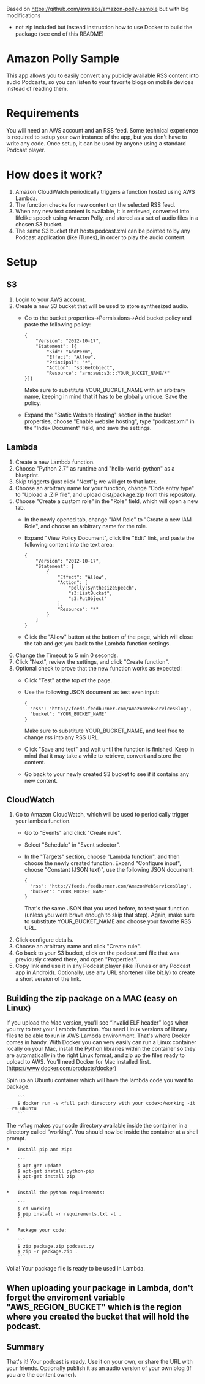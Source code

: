 Based on https://github.com/awslabs/amazon-polly-sample  but with big modifications
- not zip included but instead instruction how to use Docker to build the package (see end of this README)


# Amazon Polly Sample
This app allows you to easily convert any publicly available RSS content into audio Podcasts, so you can listen to your favorite blogs on mobile devices instead of reading them.

# Requirements
You will need an AWS account and an RSS feed.
Some technical experience is required to setup your own instance of the app, but you don't have to write any code. Once setup, it can be used by anyone using a standard Podcast player.

# How does it work?
1. Amazon CloudWatch periodically triggers a function hosted using AWS Lambda.
2. The function checks for new content on the selected RSS feed.
3. When any new text content is available, it is retrieved, converted into lifelike speech using Amazon Polly, and stored as a set of audio files in a chosen S3 bucket.
4. The same S3 bucket that hosts podcast.xml can be pointed to by any Podcast application (like iTunes), in order to play the audio content.

# Setup
## S3
1. Login to your AWS account.
2. Create a new S3 bucket that will be used to store synthesized audio.
    * Go to the bucket properties->Permissions->Add bucket policy and paste the following policy:
    
        ```
        {
            "Version": "2012-10-17",
            "Statement": [{
                "Sid": "AddPerm",
                "Effect": "Allow",
                "Principal": "*",
                "Action": "s3:GetObject",
                "Resource": "arn:aws:s3:::YOUR_BUCKET_NAME/*"
        }]}
        ```
        Make sure to substitute YOUR_BUCKET_NAME with an arbitrary name, keeping in mind that it has to be globally unique. Save the policy.
    * Expand the "Static Website Hosting" section in the bucket properties, choose "Enable website hosting", type "podcast.xml" in the "Index Document" field, and save the settings.

## Lambda
1. Create a new Lambda function.
2. Choose "Python 2.7" as runtime and "hello-world-python" as a blueprint. 
3. Skip triggerts (just click "Next"); we will get to that later.
4. Choose an arbitrary name for your function, change "Code entry type" to "Upload a .ZIP file", and upload dist/package.zip from this repository.
5. Choose "Create a custom role" in the "Role" field, which will open a new tab.
    * In the newly opened tab, change "IAM Role" to "Create a new IAM Role", and choose an arbitrary name for the role.
    * Expand "View Policy Document", click the "Edit" link, and paste the following content into the text area:
    
        ```
        {
            "Version": "2012-10-17",
            "Statement": [
                {
                    "Effect": "Allow",
                    "Action": [
                        "polly:SynthesizeSpeech",
                        "s3:ListBucket",
                        "s3:PutObject"
                    ],
                    "Resource": "*"
                }
            ]
        }
        ```
    * Click the "Allow" button at the bottom of the page, which will close the tab and get you back to the Lambda function settings.
6. Change the Timeout to 5 min 0 seconds.
7. Click "Next", review the settings, and click "Create function".
8. Optional check to prove that the new function works as expected:
    * Click "Test" at the top of the page.
    * Use the following JSON document as test even input:
    
        ```
        {
          "rss": "http://feeds.feedburner.com/AmazonWebServicesBlog", 
          "bucket": "YOUR_BUCKET_NAME"
        }
        ```
        Make sure to substitute YOUR_BUCKET_NAME, and feel free to change rss into any RSS URL.
    * Click "Save and test" and wait until the function is finished. Keep in mind that it may take a while to retrieve, convert and store the content.
    * Go back to your newly created S3 bucket to see if it contains any new content.

## CloudWatch
1. Go to Amazon CloudWatch, which will be used to periodically trigger your lambda function.
    * Go to "Events" and click "Create rule".
    * Select "Schedule" in "Event selector".
    * In the "Targets" section, choose "Lambda function", and then choose the newly created function. Expand "Configure input", choose "Constant (JSON text)", use the following JSON document:
    
        ```
        {
          "rss": "http://feeds.feedburner.com/AmazonWebServicesBlog", 
          "bucket": "YOUR_BUCKET_NAME"
        }
        ```
        That's the same JSON that you used before, to test your function (unless you were brave enough to skip that step). Again, make sure to substitute YOUR_BUCKET_NAME and choose your favorite RSS URL.
2. Click configure details.
3. Choose an arbitrary name and click "Create rule".
4. Go back to your S3 bucket, click on the podcast.xml file that was previously created there, and open "Properties".
5. Copy link and use it in any Podcast player (like iTunes or any Podcast app in Android). Optionally, use any URL shortener (like bit.ly) to create a short version of the link.

 
## Building the zip package on a MAC (easy on Linux)
If you upload the Mac version, you’ll see “invalid ELF header” logs when you try to test your Lambda function.
You need Linux versions of library files to be able to run in AWS Lambda environment. That's where Docker comes in handy.
With Docker you can very easily can run a Linux container locally on your Mac, install the Python libraries within the container so they are automatically in the right Linux format, and zip up the files ready to upload to AWS. You’ll need Docker for Mac installed first. (https://www.docker.com/products/docker)

Spin up an Ubuntu container which will have the lambda code you want to package.

        ```
        $ docker run -v <full path directory with your code>:/working -it --rm ubuntu
        ```

The -vflag makes your code directory available inside the container in a directory called “working”.
You should now be inside the container at a shell prompt.

    *   Install pip and zip:

        ```
        $ apt-get update
        $ apt-get install python-pip
        $ apt-get install zip
        ```

    *   Install the python requirements:

        ```
        $ cd working
        $ pip install -r requirements.txt -t .
        ```

    *   Package your code:

        ```
        $ zip package.zip podcast.py
        $ zip -r package.zip .
        ```

Voila! Your package file is ready to be used in Lambda.

## When uploading your package in Lambda, don't forget the enviroment variable "AWS_REGION_BUCKET" which is the region where you created the bucket that will hold the podcast.

## Summary
That's it! Your podcast is ready. Use it on your own, or share the URL with your friends. Optionally publish it as an audio version of your own blog (if you are the content owner).

